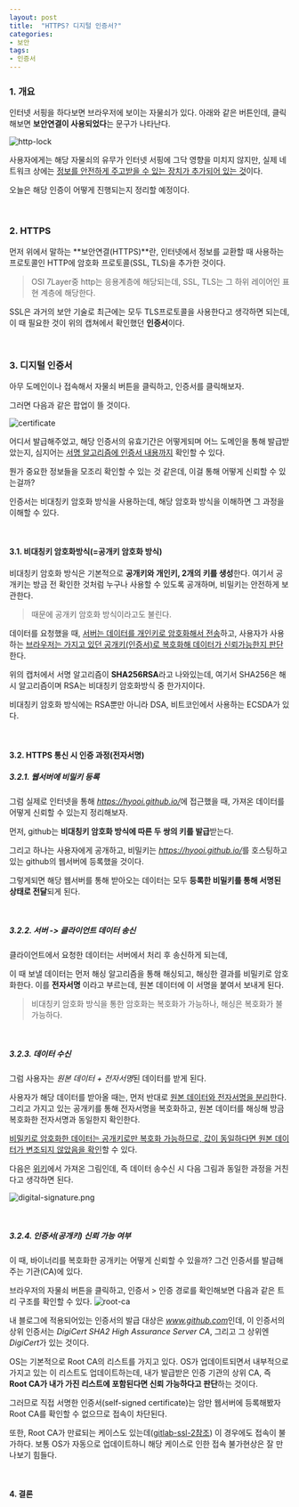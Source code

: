 ```yaml
---
layout: post
title:  "HTTPS? 디지털 인증서?"
categories:
- 보안
tags:
- 인증서
---
```


### 1. 개요
인터넷 서핑을 하다보면 브라우저에 보이는 자물쇠가 있다.
아래와 같은 버튼인데, 클릭해보면 **보안연결이 사용되었다**는 문구가 나타난다.

![http-lock](/assets/images/http-lock.PNG)

사용자에게는 해당 자물쇠의 유무가 인터넷 서핑에 그닥 영향을 미치지 않지만,
실제 네트워크 상에는 <ins>정보를 안전하게 주고받을 수 있는 장치가 추가되어 있는 것</ins>이다.

오늘은 해당 인증이 어떻게 진행되는지 정리할 예정이다.

<br/>

### 2. HTTPS
먼저 위에서 말하는 **보안연결(HTTPS)**란, 인터넷에서 정보를 교환할 때 사용하는 프로토콜인 HTTP에 
암호화 프로토콜(SSL, TLS)을 추가한 것이다.
> OSI 7Layer중 http는 응용계층에 해당되는데, SSL, TLS는 그 하위 레이어인 표현 계층에 해당한다.

SSL은 과거의 보안 기술로 최근에는 모두 TLS프로토콜을 사용한다고 생각하면 되는데,
이 때 필요한 것이 위의 캡쳐에서 확인했던 **인증서**이다.

<br/>

### 3. 디지털 인증서
아무 도메인이나 접속해서 자물쇠 버튼을 클릭하고, 인증서를 클릭해보자.

그러면 다음과 같은 팝업이 뜰 것이다.

![certificate](/assets/images/blog-certificate.png)

어디서 발급해주었고, 해당 인증서의 유효기간은 어떻게되며 어느 도메인을 통해 발급받았는지,
심지어는 <ins>서명 알고리즘에 인증서 내용까지</ins> 확인할 수 있다.

뭔가 중요한 정보들을 모조리 확인할 수 있는 것 같은데, 이걸 통해 어떻게 신뢰할 수 있는걸까?

인증서는 비대칭키 암호화 방식을 사용하는데, 해당 암호화 방식을 이해하면 그 과정을 이해할 수 있다.

<br/>

#### 3.1. 비대칭키 암호화방식(=공개키 암호화 방식)
비대칭키 암호화 방식은 기본적으로 **공개키와 개인키, 2개의 키를 생성**한다.
여기서 공개키는 방금 전 확인한 것처럼 누구나 사용할 수 있도록 공개하며, 비밀키는 안전하게 보관한다.
> 때문에 공개키 암호화 방식이라고도 불린다.

데이터를 요청했을 때, <ins>서버는 데이터를 개인키로 암호화해서 전송</ins>하고, 
사용자가 사용하는 <ins>브라우저는 가지고 있던 공개키(인증서)로 복호화해 데이터가 신뢰가능한지 판단</ins>한다.

위의 캡처에서 서명 알고리즘이 **SHA256RSA**라고 나와있는데,
여기서 SHA256은 해시 알고리즘이며 RSA는 비대칭키 암호화방식 중 한가지이다.


비대칭키 암호화 방식에는 RSA뿐만 아니라 DSA, 비트코인에서 사용하는 ECSDA가 있다.

<br/>

#### 3.2. HTTPS 통신 시 인증 과정(전자서명)
##### 3.2.1. 웹서버에 비밀키 등록
그럼 실제로 인터넷을 통해 <var>https://hyooi.github.io/</var>에 접근했을 때, 가져온 데이터를 어떻게 신뢰할 수 있는지 정리해보자.

먼저, github는 **비대칭키 암호화 방식에 따른 두 쌍의 키를 발급**받는다.

그리고 하나는 사용자에게 공개하고, 비밀키는 <var>https://hyooi.github.io/</var>를 호스팅하고 있는 github의 웹서버에 등록했을 것이다.

그렇게되면 해당 웹서버를 통해 받아오는 데이터는 모두 **등록한 비밀키를 통해 서명된 상태로 전달**되게 된다.

<br/>

##### 3.2.2. 서버 -> 클라이언트 데이터 송신
클라이언트에서 요청한 데이터는 서버에서 처리 후 송신하게 되는데,

이 때 보낼 데이터는 먼저 해싱 알고리즘을 통해 해싱되고, 해싱한 결과를 비밀키로 암호화한다.
이를 **전자서명** 이라고 부르는데, 원본 데이터에 이 서명을 붙여서 보내게 된다.
> 비대칭키 암호화 방식을 통한 암호화는 복호화가 가능하나, 해싱은 복호화가 불가능하다.

<br/>

##### 3.2.3. 데이터 수신
그럼 사용자는 <var>원본 데이터 + 전자서명</var>된 데이터를 받게 된다.

사용자가 해당 데이터를 받아올 때는, 먼저 반대로 <ins>원본 데이터와 전자서명을 분리</ins>한다.
그리고 가지고 있는 공개키를 통해 전자서명을 복호화하고,
원본 데이터를 해싱해 방금 복호화한 전자서명과 동일한지 확인한다.

<ins>비밀키로 암호화한 데이터는 공개키로만 복호화 가능하므로,
값이 동일하다면 원본 데이터가 변조되지 않았음을 확인</ins>할 수 있다.

다음은 [위키](https://en.wikipedia.org/wiki/Electronic_signature)에서 가져온 그림인데, 
즉 데이터 송수신 시 다음 그림과 동일한 과정을 거친다고 생각하면 된다.

![digital-signature.png](/assets/images/digital-signature.png)

<br/>

##### 3.2.4. 인증서(공개키) 신뢰 가능 여부
이 때, 바이너리를 복호화한 공개키는 어떻게 신뢰할 수 있을까?
그건 인증서를 발급해주는 기관(CA)에 있다.

브라우저의 자물쇠 버튼을 클릭하고, 인증서 > 인증 경로를 확인해보면 다음과 같은 트리 구조를 확인할 수 있다.
![root-ca](/assets/images/root-ca.png)

내 블로그에 적용되어있는 인증서의 발급 대상은 <var>www.github.com</var>인데,
이 인증서의 상위 인증서는 <var>DigiCert SHA2 High Assurance Server CA</var>,
그리고 그 상위엔 <var>DigiCert</var>가 있는 것이다.

OS는 기본적으로 Root CA의 리스트를 가지고 있다. 
OS가 업데이트되면서 내부적으로 가지고 있는 이 리스트도 업데이트하는데,
내가 발급받은 인증 기관의 상위 CA, 즉 **Root CA가 내가 가진 리스트에 포함된다면 신뢰 가능하다고 판단**하는 것이다.

그러므로 직접 서명한 인증서(self-signed certificate)는 암만 웹서버에 등록해봤자
Root CA를 확인할 수 없으므로 접속이 차단된다.

또한, Root CA가 만료되는 케이스도 있는데([gitlab-ssl-2참조](https://hyooi.github.io/%EC%84%9C%EB%B2%84/2021/09/17/gitlab-ssl-2.html)) 이 경우에도 접속이 불가하다.
보통 OS가 자동으로 업데이트하니 해당 케이스로 인한 접속 불가현상은 잘 만나보기 힘들다.

<br/>

#### 4. 결론

